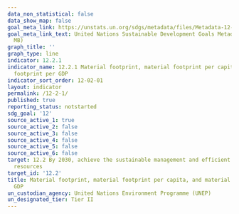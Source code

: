 ```yaml
---
data_non_statistical: false
data_show_map: false
goal_meta_link: https://unstats.un.org/sdgs/metadata/files/Metadata-12-02-01.pdf
goal_meta_link_text: United Nations Sustainable Development Goals Metadata (PDF 4.0
  MB)
graph_title: ''
graph_type: line
indicator: 12.2.1
indicator_name: 12.2.1 Material footprint, material footprint per capita, and material
  footprint per GDP
indicator_sort_order: 12-02-01
layout: indicator
permalink: /12-2-1/
published: true
reporting_status: notstarted
sdg_goal: '12'
source_active_1: true
source_active_2: false
source_active_3: false
source_active_4: false
source_active_5: false
source_active_6: false
target: 12.2 By 2030, achieve the sustainable management and efficient use of natural
  resources
target_id: '12.2'
title: Material footprint, material footprint per capita, and material footprint per
  GDP
un_custodian_agency: United Nations Environment Programme (UNEP)
un_designated_tier: Tier II
---
```

